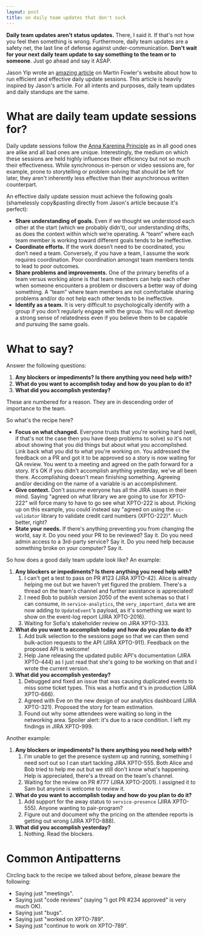 ```yaml
---
layout: post
title: on daily team updates that don't suck
---
```


**Daily team updates aren't status updates.** There, I said it. If that's not how you feel then something is wrong. Furthermore, daily team updates are a safety net, the last line of defense against under-communication. **Don't wait for your next daily team update to say something to the team or to someone**. Just go ahead and say it ASAP.

Jason Yip wrote an [amazing article](https://martinfowler.com/articles/itsNotJustStandingUp.html) on Martin Fowler's website about how to run efficient and effective daily update sessions. This article is heavily inspired by Jason's article. For all intents and purposes, daily team updates and daily standups are the same.

# What are daily team update sessions for?

Daily update sessions follow the [Anna Karenina Principle](https://en.wikipedia.org/wiki/Anna_Karenina_principle) as in all good ones are alike and all bad ones are unique. Interestingly, the medium on which these sessions are held highly influences their efficiency but not so much their effectiveness. While synchronous in-person or video sessions are, for example, prone to storytelling or problem solving that should be left for later, they aren't inherently less effective than their asynchronous written counterpart.

An effective daily update session must achieve the following goals (shamelessly copy&pasting directly from Jason's article because it's perfect):

- **Share understanding of goals.** Even if we thought we understood each other at the start (which we probably didn’t), our understanding drifts, as does the context within which we’re operating. A “team” where each team member is working toward different goals tends to be ineffective.
- **Coordinate efforts.** If the work doesn’t need to be coordinated, you don’t need a team. Conversely, if you have a team, I assume the work requires coordination. Poor coordination amongst team members tends to lead to poor outcomes.
- **Share problems and improvements.** One of the primary benefits of a team versus working alone is that team members can help each other when someone encounters a problem or discovers a better way of doing something. A “team” where team members are not comfortable sharing problems and/or do not help each other tends to be ineffective.
- **Identify as a team.** It is very difficult to psychologically identify with a group if you don’t regularly engage with the group. You will not develop a strong sense of relatedness even if you believe them to be capable and pursuing the same goals.

# What to say?

Answer the following questions:

1. **Any blockers or impediments? Is there anything you need help with?**
2. **What do you want to accomplish today and how do you plan to do it?**
3. **What did you accomplish yesterday?**

These are numbered for a reason. They are in descending order of importance to the team.

So what's the recipe here?

- **Focus on what changed.** Everyone trusts that you're working hard (well, if that's not the case then you have deep problems to solve) so it's not about showing that you did things but about what you accomplished. Link back what you did to what you're working on. You addressed the feedback on a PR and got it to be approved so a story is now waiting for QA review. You went to a meeting and agreed on the path forward for a story. It's OK if you didn't accomplish anything yesterday, we've all been there. Accomplishing doesn't mean finishing something. Agreeing and/or deciding on the name of a variable is an accomplishment.
- **Give context.** Don't assume everyone has all the JIRA issues in their mind. Saying "agreed on what library we are going to use for XPTO-222" will force many to have to go see what XPTO-222 is about. Picking up on this example, you could instead say "agreed on using the `cc-validator` library to validate credit card numbers (XPTO-222)". Much better, right?
- **State your needs.** If there's anything preventing you from changing the world, say it. Do you need your PR to be reviewed? Say it. Do you need admin access to a 3rd-party service? Say it. Do you need help because something broke on your computer? Say it.

So how does a good daily team update look like? An example:

1. **Any blockers or impediments? Is there anything you need help with?**
    1. I can't get a test to pass on PR #123 (JIRA XPTO-42). Alice is already helping me out but we haven't yet figured the problem. There's a thread on the team's channel and further assistance is appreciated!
    2. I need Bob to publish version 2050 of the event schemas so that I can consume, in `service-analytics`, the `very_important_data` we are now adding to `UpdateEvent`'s payload, as it's something we want to show on the event-log report (JIRA XPTO-2016).
    3. Waiting for Sofia's stakeholder review on JIRA XPTO-333.
2. **What do you want to accomplish today and how do you plan to do it?**
    1. Add bulk selection to the sessions page so that we can then send bulk-action requests to the API (JIRA XPTO-911). Feedback on the proposed API is welcome!
    2. Help Jane releasing the updated public API's documentation (JIRA XPTO-444) as I just read that she's going to be working on that and I wrote the current version.
3. **What did you accomplish yesterday?**
    1. Debugged and fixed an issue that was causing duplicated events to miss some ticket types. This was a hotfix and it's in production (JIRA XPTO-666).
    2. Agreed with Eve on the new design of our analytics dashboard (JIRA XPTO-321). Proposed the story for team estimation.
    3. Found out why some attendees were waiting so long in the networking area. Spoiler alert: it's due to a race condition. I left my findings in JIRA XPTO-999.

Another example:

1. **Any blockers or impediments? Is there anything you need help with?**
    1. I'm unable to get the presence system up and running, something I need sort out so I can start tackling JIRA XPTO-555. Both Alice and Bob tried to help me out but we still don't know what's happening. Help is appreciated, there's a thread on the team's channel.
    2. Waiting for the review on PR #777 (JIRA XPTO-2001). I assigned it to Sam but anyone is welcome to review it.
2. **What do you want to accomplish today and how do you plan to do it?**
    1. Add support for the away status to `service-presence` (JIRA XPTO-555). Anyone wanting to pair-program?
    2. Figure out and document why the pricing on the attendee reports is getting out wrong (JIRA XPTO-888).
3. **What did you accomplish yesterday?**
    1. Nothing. Read the blockers.

# Common Antipatterns

Circling back to the recipe we talked about before, please beware the following:

- Saying just "meetings".
- Saying just "code reviews" (saying "I got PR #234 approved" is very much OK).
- Saying just "bugs".
- Saying just "worked on XPTO-789".
- Saying just "continue to work on XPTO-789".
